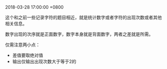 2018-03-28 17:00:00 +0800

这个和之前一些记录字符的题目相近，就是统计数字或者字符的出现次数或者其他相关信息。

数字出现的次序就是正面数字，数字本身就是背面数字，两者之差就是所需。

仅需注意两小点：
- 差值要取绝对值
- 输出仅输出出现次数大于等于2的
